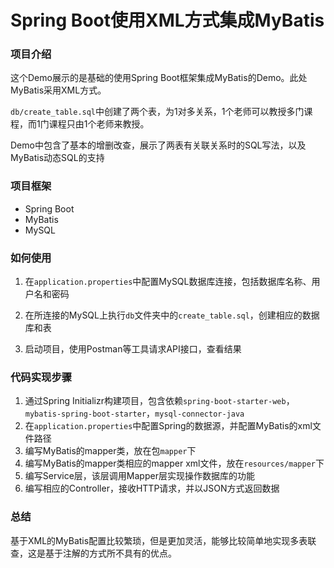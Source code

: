 # Spring Boot使用XML方式集成MyBatis

### 项目介绍

这个Demo展示的是基础的使用Spring Boot框架集成MyBatis的Demo。此处MyBatis采用XML方式。

```db/create_table.sql```中创建了两个表，为1对多关系，1个老师可以教授多门课程，而1门课程只由1个老师来教授。


Demo中包含了基本的增删改查，展示了两表有关联关系时的SQL写法，以及MyBatis动态SQL的支持

### 项目框架

- Spring Boot
- MyBatis
- MySQL

### 如何使用

1. 在```application.properties```中配置MySQL数据库连接，包括数据库名称、用户名和密码

2. 在所连接的MySQL上执行```db```文件夹中的```create_table.sql```，创建相应的数据库和表

3. 启动项目，使用Postman等工具请求API接口，查看结果

### 代码实现步骤

1. 通过Spring Initializr构建项目，包含依赖```spring-boot-starter-web```，```mybatis-spring-boot-starter```，```mysql-connector-java```
2. 在```application.properties```中配置Spring的数据源，并配置MyBatis的xml文件路径
3. 编写MyBatis的mapper类，放在包```mapper```下
4. 编写MyBatis的mapper类相应的mapper xml文件，放在```resources/mapper```下
5. 编写Service层，该层调用Mapper层实现操作数据库的功能
6. 编写相应的Controller，接收HTTP请求，并以JSON方式返回数据

### 总结

基于XML的MyBatis配置比较繁琐，但是更加灵活，能够比较简单地实现多表联查，这是基于注解的方式所不具有的优点。